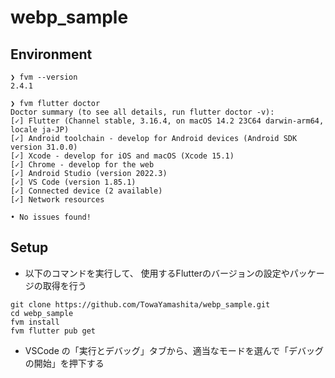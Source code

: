 # webp_sample

## Environment

```shell
❯ fvm --version
2.4.1

❯ fvm flutter doctor
Doctor summary (to see all details, run flutter doctor -v):
[✓] Flutter (Channel stable, 3.16.4, on macOS 14.2 23C64 darwin-arm64, locale ja-JP)
[✓] Android toolchain - develop for Android devices (Android SDK version 31.0.0)
[✓] Xcode - develop for iOS and macOS (Xcode 15.1)
[✓] Chrome - develop for the web
[✓] Android Studio (version 2022.3)
[✓] VS Code (version 1.85.1)
[✓] Connected device (2 available)
[✓] Network resources

• No issues found!
```

## Setup
- 以下のコマンドを実行して、 使用するFlutterのバージョンの設定やパッケージの取得を行う

```shell
git clone https://github.com/TowaYamashita/webp_sample.git
cd webp_sample
fvm install
fvm flutter pub get
```

- VSCode の「実行とデバッグ」タブから、適当なモードを選んで「デバッグの開始」を押下する
